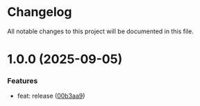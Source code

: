 # Changelog

All notable changes to this project will be documented in this file.

# 1.0.0 (2025-09-05)

### Features

- feat: release ([00b3aa9](///commit/00b3aa9c9e4f19ba4e18ff9af86e5ce641019b66))

